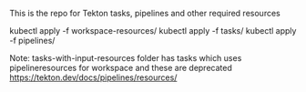 This is the repo for Tekton tasks, pipelines and other required resources

kubectl apply -f workspace-resources/
kubectl apply -f tasks/
kubectl apply -f pipelines/

Note: tasks-with-input-resources folder has tasks which uses pipelineresources for workspace and these are deprecated
https://tekton.dev/docs/pipelines/resources/
